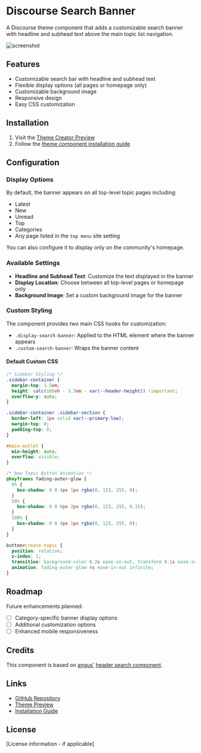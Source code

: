 # Discourse Search Banner

A Discourse theme component that adds a customizable search banner with headline and subhead text above the main topic list navigation.

![screenshot](https://user-images.githubusercontent.com/5862206/214549198-419cb28d-efea-43a3-a273-9fd9617de030.png)

## Features

- Customizable search bar with headline and subhead text
- Flexible display options (all pages or homepage only)
- Customizable background image
- Responsive design
- Easy CSS customization

## Installation

1. Visit the [Theme Creator Preview](https://theme-creator.discourse.org/theme/awesomerobot/discourse-search-banner)
2. Follow the [theme component installation guide](https://meta.discourse.org/t/how-do-i-install-a-theme-or-theme-component/63682)

## Configuration

### Display Options

By default, the banner appears on all top-level topic pages including:
- Latest
- New
- Unread
- Top
- Categories
- Any page listed in the `top menu` site setting

You can also configure it to display only on the community's homepage.

### Available Settings

- **Headline and Subhead Text**: Customize the text displayed in the banner
- **Display Location**: Choose between all top-level pages or homepage only
- **Background Image**: Set a custom background image for the banner

### Custom Styling

The component provides two main CSS hooks for customization:

- `.display-search-banner`: Applied to the HTML element where the banner appears
- `.custom-search-banner`: Wraps the banner content

#### Default Custom CSS

```css
/* Sidebar Styling */
.sidebar-container {
  margin-top: 1.5em;
  height: calc(100vh - 3.5em - var(--header-height)) !important;
  overflow-y: auto;
}

.sidebar-container .sidebar-section {
  border-left: 1px solid var(--primary-low);
  margin-top: 0;
  padding-top: 0;
}

#main-outlet {
  min-height: auto;
  overflow: visible;
}

/* New Topic Button Animation */
@keyframes fading-outer-glow {
  0% {
    box-shadow: 0 0 4px 1px rgba(0, 123, 255, 0);
  }
  50% {
    box-shadow: 0 0 6px 2px rgba(0, 123, 255, 0.15);
  }
  100% {
    box-shadow: 0 0 4px 1px rgba(0, 123, 255, 0);
  }
}

button#create-topic {
  position: relative;
  z-index: 1;
  transition: background-color 0.2s ease-in-out, transform 0.1s ease-in-out;
  animation: fading-outer-glow 4s ease-in-out infinite;
}
```

## Roadmap

Future enhancements planned:
- [ ] Category-specific banner display options
- [ ] Additional customization options
- [ ] Enhanced mobile responsiveness

## Credits

This component is based on [angus'](https://github.com/angusmcleod) [header search component](https://meta.discourse.org/t/header-search-theme/67959).

## Links

- [GitHub Repository](https://github.com/discourse/discourse-search-banner)
- [Theme Preview](https://theme-creator.discourse.org/theme/awesomerobot/discourse-search-banner)
- [Installation Guide](https://meta.discourse.org/t/how-do-i-install-a-theme-or-theme-component/63682)

## License

[License information - if applicable]

